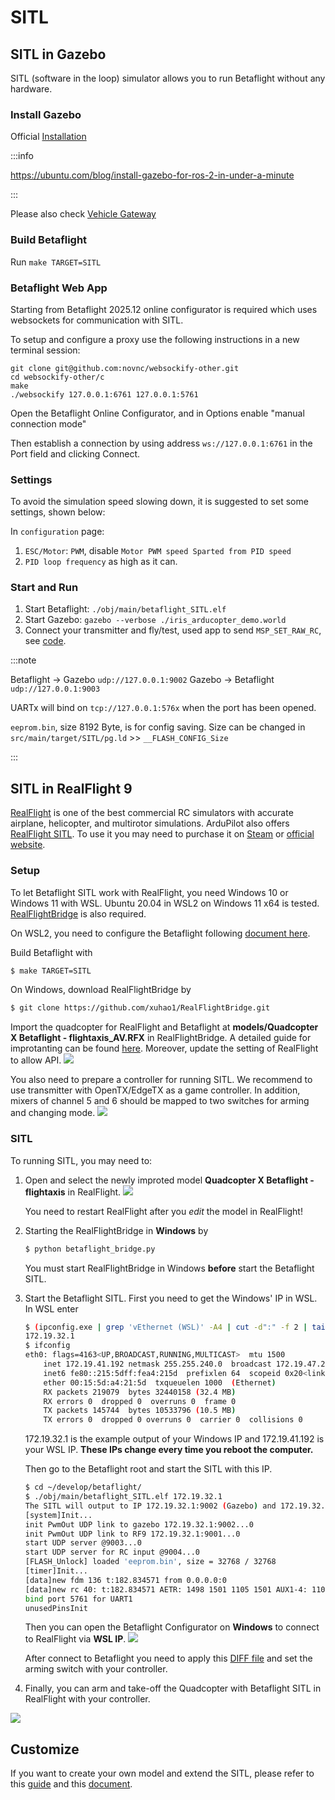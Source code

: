 # SITL

## SITL in Gazebo

SITL (software in the loop) simulator allows you to run Betaflight without any hardware.

### Install Gazebo

Official [Installation](https://gazebosim.org/docs)

:::info

https://ubuntu.com/blog/install-gazebo-for-ros-2-in-under-a-minute

:::

Please also check [Vehicle Gateway](https://github.com/osrf/vehicle_gateway)

### Build Betaflight

Run `make TARGET=SITL`

### Betaflight Web App

Starting from Betaflight 2025.12 online configurator is required which uses websockets for communication with SITL.

To setup and configure a proxy use the following instructions in a new terminal session:

```
git clone git@github.com:novnc/websockify-other.git
cd websockify-other/c
make
./websockify 127.0.0.1:6761 127.0.0.1:5761
```

Open the Betaflight Online Configurator, and in Options enable "manual connection mode"

Then establish a connection by using address `ws://127.0.0.1:6761` in the Port field and clicking Connect.

### Settings

To avoid the simulation speed slowing down, it is suggested to set some settings, shown below:

In `configuration` page:

1. `ESC/Motor`: `PWM`, disable `Motor PWM speed Sparted from PID speed`
2. `PID loop frequency` as high as it can.

### Start and Run

1. Start Betaflight: `./obj/main/betaflight_SITL.elf`
2. Start Gazebo: `gazebo --verbose ./iris_arducopter_demo.world`
3. Connect your transmitter and fly/test, used app to send `MSP_SET_RAW_RC`, see [code](https://github.com/cs8425/msp-controller).

:::note

Betaflight -> Gazebo `udp://127.0.0.1:9002`
Gazebo -> Betaflight `udp://127.0.0.1:9003`

UARTx will bind on `tcp://127.0.0.1:576x` when the port has been opened.

`eeprom.bin`, size 8192 Byte, is for config saving.
Size can be changed in `src/main/target/SITL/pg.ld` >> `__FLASH_CONFIG_Size`

:::

## SITL in RealFlight 9

[RealFlight](https://www.realflight.com/) is one of the best commercial RC simulators with accurate airplane, helicopter, and multirotor simulations.
ArduPilot also offers [RealFlight SITL](https://ardupilot.org/dev/docs/sitl-with-realflight.html).
To use it you may need to purchase it on [Steam](https://store.steampowered.com/app/1070820/RealFlight_95S/) or [official website](https://www.realflight.com/).

### Setup

To let Betaflight SITL work with RealFlight, you need Windows 10 or Windows 11 with WSL.
Ubuntu 20.04 in WSL2 on Windows 11 x64 is tested.
[RealFlightBridge](https://github.com/xuhao1/RealFlightBridge) is also required.

On WSL2, you need to configure the Betaflight following [document here](/docs/development/building/Building-in-Windows).

Build Betaflight with

```bash
$ make TARGET=SITL
```

On Windows, download RealFlightBridge by

```bash
$ git clone https://github.com/xuhao1/RealFlightBridge.git
```

Import the quadcopter for RealFlight and Betaflight at **models/Quadcopter X Betaflight - flightaxis_AV.RFX** in RealFlightBridge. A detailed guide for improtanting can be found [here](https://ardupilot.org/dev/docs/sitl-with-realflight.html).
Moreover, update the setting of RealFlight to allow API.
![](/img/sitl/rf_settings.jpg)

You also need to prepare a controller for running SITL.
We recommend to use transmitter with OpenTX/EdgeTX as a game controller. In addition, mixers of channel 5 and 6 should be mapped to two switches for arming and changing mode.
![](/img/sitl/transmitter.jpg)

### SITL

To running SITL, you may need to:

1. Open and select the newly improted model **Quadcopter X Betaflight - flightaxis** in RealFlight.
   ![](/img/sitl/select.jpg)

   You need to restart RealFlight after you _edit_ the model in RealFlight!

2. Starting the RealFlightBridge in **Windows** by

   ```bash
   $ python betaflight_bridge.py
   ```

   You must start RealFlightBridge in Windows **before** start the Betaflight SITL.

3. Start the Betaflight SITL.
   First you need to get the Windows' IP in WSL.
   In WSL enter

   ```bash
   $ (ipconfig.exe | grep 'vEthernet (WSL)' -A4 | cut -d":" -f 2 | tail -n1 | sed -e 's/\s*//g')
   172.19.32.1
   $ ifconfig
   eth0: flags=4163<UP,BROADCAST,RUNNING,MULTICAST>  mtu 1500
       inet 172.19.41.192 netmask 255.255.240.0  broadcast 172.19.47.255
       inet6 fe80::215:5dff:fea4:215d  prefixlen 64  scopeid 0x20<link>
       ether 00:15:5d:a4:21:5d  txqueuelen 1000  (Ethernet)
       RX packets 219079  bytes 32440158 (32.4 MB)
       RX errors 0  dropped 0  overruns 0  frame 0
       TX packets 145744  bytes 10533796 (10.5 MB)
       TX errors 0  dropped 0 overruns 0  carrier 0  collisions 0
   ```

   172.19.32.1 is the example output of your Windows IP and 172.19.41.192 is your WSL IP. **These IPs change every time you reboot the computer.**

   Then go to the Betaflight root and start the SITL with this IP.

   ```bash
   $ cd ~/develop/betaflight/
   $ ./obj/main/betaflight_SITL.elf 172.19.32.1
   The SITL will output to IP 172.19.32.1:9002 (Gazebo) and 172.19.32.1:9001 (RealFlightBridge)
   [system]Init...
   init PwmOut UDP link to gazebo 172.19.32.1:9002...0
   init PwmOut UDP link to RF9 172.19.32.1:9001...0
   start UDP server @9003...0
   start UDP server for RC input @9004...0
   [FLASH_Unlock] loaded 'eeprom.bin', size = 32768 / 32768
   [timer]Init...
   [data]new fdm 136 t:182.834571 from 0.0.0.0:0
   [data]new rc 40: t:182.834571 AETR: 1498 1501 1105 1501 AUX1-4: 1100 1899 1899 1100
   bind port 5761 for UART1
   unusedPinsInit
   ```

   Then you can open the Betaflight Configurator on **Windows** to connect to RealFlight via **WSL IP**.
   ![](/img/sitl/betaflight.jpg)

   After connect to Betaflight you need to apply this [DIFF file](/sitl/BTFL_quadcopter_rf9.txt) and set the arming switch with your controller.

4. Finally, you can arm and take-off the Quadcopter with Betaflight SITL in RealFlight with your controller.

![](/img/sitl/SITL_RF.jpg)

## Customize

If you want to create your own model and extend the SITL, please refer to this [guide](http://www.knifeedge.com/KEmax/) and this [document](https://github.com/xuhao1/RealFlightBridge/blob/main/docs/realflight_protocol).
